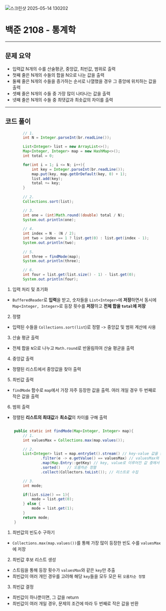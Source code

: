 ![스크린샷 2025-05-14 130202](https://github.com/user-attachments/assets/bf3f8aae-ae07-469c-bb2c-27e2a8a33f3f)

# 백준 2108 - 통계학

---

## 문제 요약
- 입력값 N개의 수를 산술평균, 중앙값, 최빈값, 범위로 출력
- 첫째 줄은 N개의 수들의 합을 N으로 나눈 값을 출력
- 둘째 줄은 N개의 수들을 증가하는 순서로 나열했을 경우 그 중앙에 위치하는 값을 출력
- 셋째 줄은 N개의 수들 중 가장 많이 나타나는 값을 출력
- 넷째 줄은 N개의 수들 중 최댓값과 최솟값의 차이를 출력

---

## 코드 풀이
``` java
        // 1.
        int N = Integer.parseInt(br.readLine());

        List<Integer> list = new ArrayList<>();
        Map<Integer, Integer> map = new HashMap<>();
        int total = 0;

        for(int i = 1; i <= N; i++){
            int key = Integer.parseInt(br.readLine());
            map.put(key, map.getOrDefault(key, 0) + 1);
            list.add(key);
            total += key;
        }
        
        // 2.
        Collections.sort(list);

        // 3.
        int one = (int)Math.round((double) total / N);
        System.out.println(one);
        
        // 4.
        int index = N - (N / 2);
        int two = index == 1 ? list.get(0) : list.get(index - 1);
        System.out.println(two);
        
        // 5.
        int three = findMode(map);
        System.out.println(three);

        // 6.
        int four = list.get(list.size() - 1) - list.get(0);
        System.out.println(four);
```
1. 입력 처리 및 초기화
- `BufferedReader`로 **입력**을 받고, 숫자들을 `List<Integer>`에 **저장**하면서 동시에 `Map<Integer, Integer>`로 등장 횟수를 **저장**하고 **전체 합을 `total`에 저장**

2. 정렬
- 입력된 수들을 `Collections.sort(list`)로 정렬 -> 중앙값 및 범위 계산에 사용

3. 산술 평균 출력
- 전체 합을 `N`으로 나누고 `Math.round`로 반올림하여 산술 평균을 출력

4. 중앙값 출력
- 정렬된 리스트에서 중앙값을 찾아 출력

5. 최빈값 출력
- `findMode` 함수로 `map`에서 가장 자주 등장한 값을 출력. 여러 개일 경우 두 번째로 작은 값을 출력

6. 범위 출력
- 정렬된 **리스트의 최대값**과 **최소값**의 차이를 구해 출력


``` java

    public static int findMode(Map<Integer, Integer> map){
        // 1.
        int valuesMax = Collections.max(map.values());

        // 2.
        List<Integer> list = map.entrySet().stream() // key-value 값을 set 형태로 가져옴
                .filter(e -> e.getValue() == valuesMax) // valuesMax와 같은 vlaue 값들 필터링
                .map(Map.Entry::getKey) // key, value로 이루어진 값 중에서 key만 출력
                .sorted()   // 오름차순 정렬
                .collect(Collectors.toList()); // 리스트로 수집

        // 3.
        int mode;

        if(list.size() == 1){
            mode = list.get(0);
        } else {
            mode = list.get(1);
        }
        return mode;
    }

```

1. 최반값의 빈도수 구하기
- `Collections.max(map.values())`를 통해 가장 많이 등장한 빈도 수를 `valuesMax`에 저장

2. 최빈값 후보 리스트 생성
- 스트림을 통해 등장 횟수가 `valuesMax`와 같은 `key`만 추출
- 최빈값이 여러 개인 경우를 고려해 해당 `key`들을 모두 모은 뒤 `오름차순 정렬`

3. 최빈값 결정
- 최빈값이 하나뿐이면, 그 값을 return
- 최빈값이 여러 개일 경우, 문제의 조건에 따라 두 번째로 작은 값을 반환




